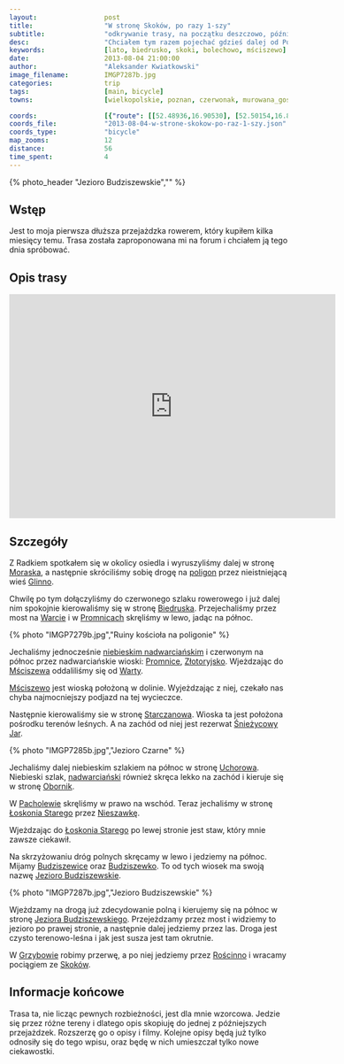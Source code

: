 ```yaml
---
layout:                 post
title:                  "W stronę Skoków, po razy 1-szy"
subtitle:               "odkrywanie trasy, na początku deszczowo, później już ładnie"
desc:                   "Chciałem tym razem pojechać gdzieś dalej od Poznania. Wybraliśmy trasę przez Biedrusko do Skoków."
keywords:               [lato, biedrusko, skoki, bolechowo, mściszewo]
date:                   2013-08-04 21:00:00
author:                 "Aleksander Kwiatkowski"
image_filename:         IMGP7287b.jpg
categories:             trip
tags:                   [main, bicycle]
towns:                  [wielkopolskie, poznan, czerwonak, murowana_goslina, rogozno, skoki]

coords:                 [{"route": [[52.48936,16.90530], [52.50154,16.88942], [52.50786,16.88787], [52.52112,16.91174], [52.53052,16.91388], [52.54321,16.94864],   [52.54164,16.96589], [52.57660,16.96014], [52.58365,16.97182], [52.63670,16.94564], [52.65581,16.95834], [52.66290,17.05748], [52.69469,17.07052], [52.71393,17.09498], [52.70691,17.10906], [52.68517,17.14631], [52.67211,17.15343], [52.67450,17.16176]], "type": "bicycle"}]
coords_file:            "2013-08-04-w-strone-skokow-po-raz-1-szy.json"
coords_type:            "bicycle"
map_zooms:              12
distance:               56
time_spent:             4
---
```


[wiki-morasko]:         https://pl.wikipedia.org/wiki/Morasko
[wiki-glinno]:          https://pl.wikipedia.org/wiki/Glinno_(powiat_pozna%C5%84ski)
[wiki-poligon]:         https://pl.wikipedia.org/wiki/Poligon_Biedrusko
[wiki-biedrusko]:       https://pl.wikipedia.org/wiki/Biedrusko
[wiki-nadwarcianski]:   https://pl.wikipedia.org/wiki/Nadwarcia%C5%84ski_Szlak_Rowerowy
[wiki-warta]:           https://pl.wikipedia.org/wiki/Warta
[wiki-promnice]:        https://pl.wikipedia.org/wiki/Promnice_(gmina_Czerwonak)
[wiki-msciszewo]:       https://pl.wikipedia.org/wiki/M%C5%9Bciszewo
[wiki-zlotoryjsko]:     https://pl.wikipedia.org/wiki/Z%C5%82otoryjsko
[wiki-starczanowo]:     https://pl.wikipedia.org/wiki/Starczanowo_(wie%C5%9B_w_powiecie_pozna%C5%84skim)
[wiki-sniezycowy]:      https://pl.wikipedia.org/wiki/Rezerwat_przyrody_%C5%9Anie%C5%BCycowy_Jar
[wiki-oborniki]:        https://pl.wikipedia.org/wiki/Oborniki
[wiki-uchorowo]:        https://pl.wikipedia.org/wiki/Uchorowo
[wiki-loskon]:          https://pl.wikipedia.org/wiki/%C5%81osko%C5%84_Stary
[wiki-nieszawka]:       https://pl.wikipedia.org/wiki/Nieszawka_(wojew%C3%B3dztwo_wielkopolskie)
[wiki-budziszewice]:    https://pl.wikipedia.org/wiki/Budziszewice_(wojew%C3%B3dztwo_wielkopolskie)
[wiki-budziszewko]:     https://pl.wikipedia.org/wiki/Budziszewko
[wiki-jezioro-budz]:    https://pl.wikipedia.org/wiki/Jezioro_Budziszewskie
[wiki-pacholewo]:       https://pl.wikipedia.org/wiki/Pacholewo
[wiki-grzybowo]:        https://pl.wikipedia.org/wiki/Grzybowo_(powiat_w%C4%85growiecki)
[wiki-roscinno]:        https://pl.wikipedia.org/wiki/Ro%C5%9Bcinno
[wiki-skoki]:           https://pl.wikipedia.org/wiki/Skoki_(powiat_w%C4%85growiecki)

{% photo_header "Jezioro Budziszewskie","" %}

Wstęp
-----

Jest to moja pierwsza dłuższa przejażdzka rowerem, który kupiłem kilka miesięcy temu.
Trasa została zaproponowana mi na forum i chciałem ją tego dnia spróbować.

Opis trasy
----------

<iframe height='405' width='590' frameborder='0' allowtransparency='true' scrolling='no' src='https://www.strava.com/activities/137166601/embed/d2a892926e7215b43fb6860501b836e973d262f7'></iframe>

Szczegóły
---------

Z Radkiem spotkałem się w okolicy osiedla i wyruszyliśmy dalej w stronę [Moraska][wiki-morasko],
a następnie skróciliśmy sobię drogę na [poligon][wiki-poligon] przez nieistniejącą wieś [Glinno][wiki-glinno].

Chwilę po tym dołączyliśmy do czerwonego szlaku rowerowego i już dalej nim spokojnie kierowaliśmy się
w stronę [Biedruska][wiki-biedrusko]. Przejechaliśmy przez most na [Warcie][wiki-warta] i
w [Promnicach][wiki-promnice] skręliśmy w lewo, jadąc na północ.

{% photo "IMGP7279b.jpg","Ruiny kościoła na poligonie" %}

Jechaliśmy jednocześnie [niebieskim nadwarciańskim][wiki-nadwarcianski] i czerwonym na północ przez
nadwarciańskie wioski: [Promnice][wiki-promnice], [Złotoryjsko][wiki-zlotoryjsko]. Wjeżdzając
do [Mściszewa][wiki-msciszewo] oddaliliśmy się od [Warty][wiki-warta].

[Mściszewo][wiki-msciszewo] jest wioską położoną w dolinie. Wyjeżdzając z niej, czekało nas chyba najmocniejszy
podjazd na tej wycieczce.

Następnie kierowaliśmy sie w stronę [Starczanowa][wiki-starczanowo]. Wioska ta jest położona pośrodku terenów
leśnych. A na zachód od niej jest rezerwat [Śnieżycowy Jar][wiki-sniezycowy].

{% photo "IMGP7285b.jpg","Jezioro Czarne" %}

Jechaliśmy dalej niebieskim szlakiem na północ w stronę [Uchorowa][wiki-uchorowo]. Niebieski szlak,
[nadwarciański][wiki-nadwarcianski] również skręca lekko na zachód i kieruje się
w stronę [Obornik][wiki-oborniki].

W [Pacholewie][wiki-pacholewo] skręliśmy w prawo na wschód. Teraz jechaliśmy w stronę
[Łoskonia Starego][wiki-loskon] przez [Nieszawkę][wiki-nieszawka].

Wjeżdzając do [Łoskonia Starego][wiki-loskon] po lewej stronie jest staw, który mnie zawsze ciekawił.

Na skrzyżowaniu dróg polnych skręcamy w lewo i jedziemy na północ. Mijamy [Budziszewice][wiki-budziszewice]
oraz [Budziszewko][wiki-budziszewko]. To od tych wiosek ma swoją nazwę [Jezioro Budziszewskie][wiki-jezioro-budz].

{% photo "IMGP7287b.jpg","Jezioro Budziszewskie" %}

Wjeżdzamy na drogą już zdecydowanie polną i kierujemy się na północ w stronę [Jeziora Budziszewskiego][wiki-jezioro-budz].
Przejeżdzamy przez most i widziemy to jezioro po prawej stronie, a następnie dalej jedziemy przez las.
Droga jest czysto terenowo-leśna i jak jest susza jest tam okrutnie.

W [Grzybowie][wiki-grzybowo] robimy przerwę, a po niej jedziemy przez [Rościnno][wiki-roscinno] i
wracamy pociągiem ze [Skoków][wiki-skoki].

Informacje końcowe
------------------

Trasa ta, nie licząc pewnych rozbieżności, jest dla mnie wzorcowa. Jedzie się przez różne tereny i
dlatego opis skopiuję do jednej z późniejszych przejażdzek. Rozszerzę go o opisy i filmy.
Kolejne opisy będą już tylko odnosiły się do tego wpisu, oraz będę w nich umieszczał tylko nowe ciekawostki.
